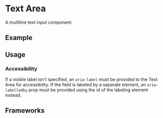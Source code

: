 <script setup>
  import Vue from './vue.md';
  import React from './react.md';
</script>

# Text Area

A multiline text input component.

<components-status react='released' vue='released' />

## Example

<theme-switcher />

<textarea-example />

## Usage

### Accessibility

If a visible label isn't specified, an `aria-label` must be provided to the Text Area for accessibility.
If the field is labeled by a separate element, an `aria-labelledby` prop must be provided using the id of the labeling element instead.

## Frameworks

<tabs-content> 
  <template #react>
   <react />
  </template>
  <template #vue>
    <vue />
  </template>
  <template #elements>
  </template>
</tabs-content>